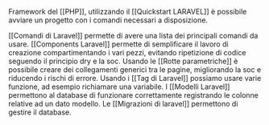 Framework del [[PHP]], utilizzando il [[Quickstart LARAVEL]] è possibile avviare un progetto con i comandi necessari a disposizione.

[[Comandi di Laravel]] permette di avere una lista dei principali comandi da usare.
[[Components Laravel]] permette di semplificare il lavoro di creazione compartimentando i vari pezzi, evitando ripetizione di codice seguendo il principio dry e la soc.
Usando le [[Rotte parametriche]] è possibile creare dei collegamenti generici tra le pagine, migliorando la soc e riducendo i rischi di errore.
Usando i [[Tag di Laravel]] possiamo usare varie funzione, ad esempio richiamare una variabile.
I [[Modelli Laravel]] permettono al database di funzionare correttamente registrando le colonne relative ad un dato modello.
Le [[Migrazioni di laravel]] permettono di gestire il database.